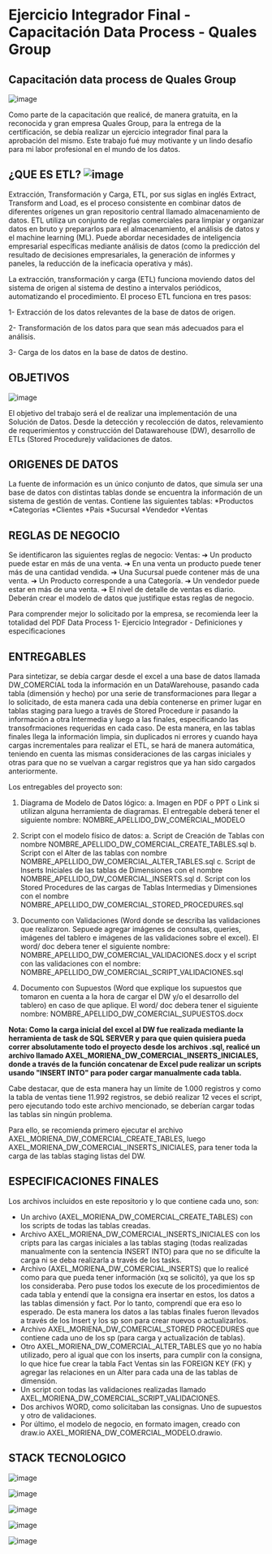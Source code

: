 # Ejercicio Integrador Final - Capacitación Data Process - Quales Group


## Capacitación data process de Quales Group 

![image](https://user-images.githubusercontent.com/103937102/235311000-95134c7f-36af-4a1e-87d4-1bea05819799.png)

Como parte de la capacitación que realicé, de manera gratuita, en la reconocida y gran empresa Quales Group, para la entrega de la certificación, se debía realizar un ejercicio integrador final para la aprobación del mismo. Este trabajo fué muy motivante y un lindo desafío para mi labor profesional en el mundo de los datos.

## ¿QUE ES ETL? ![image](https://user-images.githubusercontent.com/103937102/235486856-be162000-79d3-4a22-91a8-397db0ad47c8.png)

Extracción, Transformación y Carga, ETL, por sus siglas en inglés Extract, Transform and Load, es el proceso consistente en combinar datos de diferentes orígenes un gran repositorio central llamado almacenamiento de datos. ETL utiliza un conjunto de reglas comerciales para limpiar y organizar datos en bruto y prepararlos para el almacenamiento, el análisis de datos y el machine learning (ML). Puede abordar necesidades de inteligencia empresarial específicas mediante análisis de datos (como la predicción del resultado de decisiones empresariales, la generación de informes y paneles, la reducción de la ineficacia operativa y más).

La extracción, transformación y carga (ETL) funciona moviendo datos del sistema de origen al sistema de destino a intervalos periódicos, automatizando el procedimiento. El proceso ETL funciona en tres pasos:

1- Extracción de los datos relevantes de la base de datos de origen.

2- Transformación de los datos para que sean más adecuados para el análisis.

3- Carga de los datos en la base de datos de destino.

## OBJETIVOS 
![image](https://user-images.githubusercontent.com/103937102/235486988-3feefd19-210e-4946-a1c8-39dfc6992bbc.png)

El objetivo del trabajo será el de realizar una implementación de una Solución de Datos.
Desde la detección y recolección de datos, relevamiento de requerimientos y construcción del Datawarehouse (DW), desarrollo de ETLs (Stored Procedure)y validaciones de datos.


## ORIGENES DE DATOS

La fuente de información es un único conjunto de datos, que simula ser una base de datos con distintas tablas donde se encuentra la información de un sistema de gestión de ventas.
Contiene las siguientes tablas:
*Productos
*Categorías
*Clientes
*Pais
*Sucursal
*Vendedor
*Ventas


## REGLAS DE NEGOCIO

Se identificaron las siguientes reglas de negocio:
Ventas:
➔ Un producto puede estar en más de una venta.
➔ En una venta un producto puede tener más de una cantidad vendida.
➔ Una Sucursal puede contener más de una venta.
➔ Un Producto corresponde a una Categoría.
➔ Un vendedor puede estar en más de una venta.
➔ El nivel de detalle de ventas es diario.
Deberán crear el modelo de datos que justifique estas reglas de negocio.

Para comprender mejor lo solicitado por la empresa, se recomienda leer la totalidad del PDF Data Process 1- Ejercicio Integrador - Definiciones y especificaciones

## ENTREGABLES

Para sintetizar, se debía cargar desde el excel a una base de datos llamada DW_COMERCIAL toda la información en un DataWarehouse, pasando cada tabla (dimensión y hecho) por una serie de transformaciones para llegar a lo solicitado, de esta manera cada una debía contenerse en primer lugar en tablas staging para luego a través de Stored Procedure ir pasando la información a otra Intermedia y luego a las finales, especificando las transofrmaciones requeridas en cada caso.
De esta manera, en las tablas finales llega la información limpia, sin duplicados ni errores y cuando haya cargas incrementales para realizar el ETL, se hará de manera automática, teniendo en cuenta las mismas consideraciones de las cargas iniciales y otras para que no se vuelvan a cargar registros que ya han sido cargados anteriormente.

Los entregables del proyecto son:

1. Diagrama de Modelo de Datos lógico:
  a. Imagen en PDF o PPT o Link si utilizan alguna herramienta de diagramas. El entregable deberá tener el siguiente nombre: NOMBRE_APELLIDO_DW_COMERCIAL_MODELO
  
2. Script con el modelo físico de datos:
  a. Script de Creación de Tablas con nombre NOMBRE_APELLIDO_DW_COMERCIAL_CREATE_TABLES.sql
  b. Script con el Alter de las tablas con nombre NOMBRE_APELLIDO_DW_COMERCIAL_ALTER_TABLES.sql
  c. Script de Inserts Iniciales de las tablas de Dimensiones con el nombre NOMBRE_APELLIDO_DW_COMERCIAL_INSERTS.sql
  d. Script con los Stored Procedures de las cargas de Tablas Intermedias y Dimensiones con el nombre NOMBRE_APELLIDO_DW_COMERCIAL_STORED_PROCEDURES.sql
  
3. Documento con Validaciones (Word donde se describa las validaciones que realizaron. Sepuede agregar imágenes de consultas, queries, imágenes del tablero e imágenes de las validaciones sobre el excel). El word/ doc debera tener el siguiente nombre:
NOMBRE_APELLIDO_DW_COMERCIAL_VALIDACIONES.docx y el script con las validaciones con el nombre: NOMBRE_APELLIDO_DW_COMERCIAL_SCRIPT_VALIDACIONES.sql

4. Documento con Supuestos (Word que explique los supuestos que tomaron en cuenta a la hora de cargar el DW y/o el desarrollo del tablero) en caso de que aplique. El word/ doc debera tener el siguiente nombre: NOMBRE_APELLIDO_DW_COMERCIAL_SUPUESTOS.docx

**Nota: Como la carga inicial del excel al DW fue realizada mediante la herramienta de task de SQL SERVER y para que quien quisiera pueda correr absolutamente todo el proyecto desde los archivos .sql, realicé un archivo llamado AXEL_MORIENA_DW_COMERCIAL_INSERTS_INICIALES, donde a través de la función concatenar de Excel pude realizar un scripts usando "INSERT INTO" para poder cargar manualmente cada tabla.**

Cabe destacar, que de esta manera hay un límite de 1.000 registros y como la tabla de ventas tiene 11.992 registros, se debió realizar 12 veces el script, pero ejecutando todo este archivo mencionado, se deberían cargar todas las tablas sin ningún problema.

Para ello, se recomienda primero ejecutar el archivo AXEL_MORIENA_DW_COMERCIAL_CREATE_TABLES, luego AXEL_MORIENA_DW_COMERCIAL_INSERTS_INICIALES, para tener toda la carga de las tablas staging listas del DW.

## ESPECIFICACIONES FINALES

Los archivos incluidos en este repositorio y lo que contiene cada uno, son:

* Un archivo (AXEL_MORIENA_DW_COMERCIAL_CREATE_TABLES) con los scripts de todas las tablas creadas.
* Archivo AXEL_MORIENA_DW_COMERCIAL_INSERTS_INICIALES con los cripts para las cargas iniciales a las tablas staging (todas realizadas manualmente con la sentencia INSERT INTO) para que no se dificulte la carga ni se deba realizarla a través de los tasks.
* Archivo (AXEL_MORIENA_DW_COMERCIAL_INSERTS) que lo realicé como para que pueda tener información (xq se solicitó), ya que los sp los consideraba. Pero puse todos los execute de los procedimientos de cada tabla y entendí que la consigna era insertar en estos, los datos a las tablas dimensión y fact. Por lo tanto, comprendí que era eso lo esperado. De esta manera los datos a las tablas finales fueron llevados a través de los Insert y los sp son para crear nuevos o actualizarlos.
* Archivo AXEL_MORIENA_DW_COMERCIAL_STORED PROCEDURES que contiene cada uno de los sp (para carga y actualización de tablas).
* Otro AXEL_MORIENA_DW_COMERCIAL_ALTER_TABLES que yo no había utilizado, pero al igual que con los inserts, para cumplir con la consigna, lo que hice fue crear la tabla Fact Ventas sin las FOREIGN KEY (FK) y agregar las relaciones en un Alter para cada una de las tablas de dimensión.
* Un script con todas las validaciones realizadas llamado AXEL_MORIENA_DW_COMERCIAL_SCRIPT_VALIDACIONES.
* Dos archivos WORD, como solicitaban las consignas. Uno de supuestos y otro de validaciones.
* Por último, el modelo de negocio, en formato imagen, creado con draw.io AXEL_MORIENA_DW_COMERCIAL_MODELO.drawio.

## STACK TECNOLOGICO

![image](https://user-images.githubusercontent.com/103937102/235487225-735ddfae-23c9-44f8-8a9b-620554e5b4a6.png)

![image](https://user-images.githubusercontent.com/103937102/235487191-c16daedc-f141-42ba-9e9f-f071da0771ad.png)

![image](https://user-images.githubusercontent.com/103937102/235487342-2c396a0d-b01d-409e-ba47-7b7dfa76cf55.png)

![image](https://user-images.githubusercontent.com/103937102/235487284-6f29ae72-b0b6-4ef8-8b63-9479bb262486.png)

![image](https://user-images.githubusercontent.com/103937102/235487387-2d716c3a-5c3a-4531-8340-15afb6a8cf86.png)

